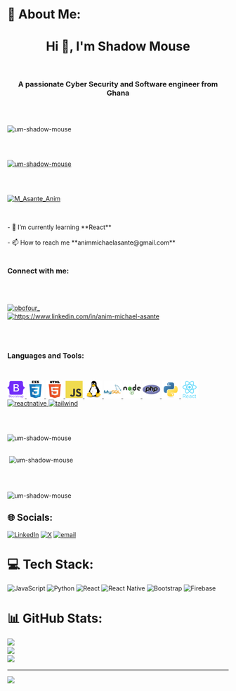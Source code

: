 
# 💫 About Me:
<h1 align="center">Hi 👋, I'm  <b>Shadow Mouse</b></h1><br><h3 align="center">A passionate Cyber Security and Software engineer from Ghana</h3><br><br><p align="left"> <img src="https://komarev.com/ghpvc/?username=um-shadow-mouse&label=Profile%20views&color=0e75b6&style=flat" alt="um-shadow-mouse" /> </p><br><br><p align="left"> <a href="https://github.com/ryo-ma/github-profile-trophy"><img src="https://github-profile-trophy.vercel.app/?username=um-shadow-mouse" alt="um-shadow-mouse" /></a> </p><br><br><p align="left"> <a href="https://x.com/M_Asante_Anim" target="blank"><img src="https://img.shields.io/twitter/follow/obofour_?logo=twitter&style=for-the-badge" alt="M_Asante_Anim" /></a> </p><br><br>- 🌱 I’m currently learning **React**<br><br>- 📫 How to reach me **animmichaelasante@gmail.com**<br><br><h3 align="left">Connect with me:</h3><br><p align="left"><br><a href="https://twitter.com/M_Asante_Anim" target="blank"><img align="center" src="https://raw.githubusercontent.com/rahuldkjain/github-profile-readme-generator/master/src/images/icons/Social/twitter.svg" alt="obofour_" height="30" width="40" /></a><br><a href="https://linkedin.com/in/https://www.linkedin.com/in/anim-michael-asante" target="blank"><img align="center" src="https://raw.githubusercontent.com/rahuldkjain/github-profile-readme-generator/master/src/images/icons/Social/linked-in-alt.svg" alt="https://www.linkedin.com/in/anim-michael-asante" height="30" width="40" /></a><br></p><br><br><h3 align="left">Languages and Tools:</h3><br><p align="left"> <a href="https://getbootstrap.com" target="_blank" rel="noreferrer"> <img src="https://raw.githubusercontent.com/devicons/devicon/master/icons/bootstrap/bootstrap-plain-wordmark.svg" alt="bootstrap" width="40" height="40"/> </a> <a href="https://www.w3schools.com/css/" target="_blank" rel="noreferrer"> <img src="https://raw.githubusercontent.com/devicons/devicon/master/icons/css3/css3-original-wordmark.svg" alt="css3" width="40" height="40"/> </a> <a href="https://www.w3.org/html/" target="_blank" rel="noreferrer"> <img src="https://raw.githubusercontent.com/devicons/devicon/master/icons/html5/html5-original-wordmark.svg" alt="html5" width="40" height="40"/> </a> <a href="https://developer.mozilla.org/en-US/docs/Web/JavaScript" target="_blank" rel="noreferrer"> <img src="https://raw.githubusercontent.com/devicons/devicon/master/icons/javascript/javascript-original.svg" alt="javascript" width="40" height="40"/> </a> <a href="https://www.linux.org/" target="_blank" rel="noreferrer"> <img src="https://raw.githubusercontent.com/devicons/devicon/master/icons/linux/linux-original.svg" alt="linux" width="40" height="40"/> </a> <a href="https://www.mysql.com/" target="_blank" rel="noreferrer"> <img src="https://raw.githubusercontent.com/devicons/devicon/master/icons/mysql/mysql-original-wordmark.svg" alt="mysql" width="40" height="40"/> </a> <a href="https://nodejs.org" target="_blank" rel="noreferrer"> <img src="https://raw.githubusercontent.com/devicons/devicon/master/icons/nodejs/nodejs-original-wordmark.svg" alt="nodejs" width="40" height="40"/> </a> <a href="https://www.php.net" target="_blank" rel="noreferrer"> <img src="https://raw.githubusercontent.com/devicons/devicon/master/icons/php/php-original.svg" alt="php" width="40" height="40"/> </a> <a href="https://www.python.org" target="_blank" rel="noreferrer"> <img src="https://raw.githubusercontent.com/devicons/devicon/master/icons/python/python-original.svg" alt="python" width="40" height="40"/> </a> <a href="https://reactjs.org/" target="_blank" rel="noreferrer"> <img src="https://raw.githubusercontent.com/devicons/devicon/master/icons/react/react-original-wordmark.svg" alt="react" width="40" height="40"/> </a> <a href="https://reactnative.dev/" target="_blank" rel="noreferrer"> <img src="https://reactnative.dev/img/header_logo.svg" alt="reactnative" width="40" height="40"/> </a> <a href="https://tailwindcss.com/" target="_blank" rel="noreferrer"> <img src="https://www.vectorlogo.zone/logos/tailwindcss/tailwindcss-icon.svg" alt="tailwind" width="40" height="40"/> </a> </p><br><br><p><img align="left" src="https://github-readme-stats.vercel.app/api/top-langs?username=um-shadow-mouse&show_icons=true&locale=en&layout=compact" alt="um-shadow-mouse" /></p><br><br><p>&nbsp;<img align="center" src="https://github-readme-stats.vercel.app/api?username=um-shadow-mouse&show_icons=true&locale=en" alt="um-shadow-mouse" /></p><br><br><p><img align="center" src="https://github-readme-streak-stats.herokuapp.com/?user=um-shadow-mouse&" alt="um-shadow-mouse" /></p>


## 🌐 Socials:
[![LinkedIn](https://img.shields.io/badge/LinkedIn-%230077B5.svg?logo=linkedin&logoColor=white)](https://linkedin.com/in/https://www.linkedin.com/in/anim-michael-asante) [![X](https://img.shields.io/badge/X-black.svg?logo=X&logoColor=white)](https://x.com/obofour_) [![email](https://img.shields.io/badge/Email-D14836?logo=gmail&logoColor=white)](mailto:animmichaelasante@gmail.com) 

# 💻 Tech Stack:
![JavaScript](https://img.shields.io/badge/javascript-%23323330.svg?style=for-the-badge&logo=javascript&logoColor=%23F7DF1E) ![Python](https://img.shields.io/badge/python-3670A0?style=for-the-badge&logo=python&logoColor=ffdd54) ![React](https://img.shields.io/badge/react-%2320232a.svg?style=for-the-badge&logo=react&logoColor=%2361DAFB) ![React Native](https://img.shields.io/badge/react_native-%2320232a.svg?style=for-the-badge&logo=react&logoColor=%2361DAFB) ![Bootstrap](https://img.shields.io/badge/bootstrap-%238511FA.svg?style=for-the-badge&logo=bootstrap&logoColor=white) ![Firebase](https://img.shields.io/badge/firebase-a08021?style=for-the-badge&logo=firebase&logoColor=ffcd34)
# 📊 GitHub Stats:
![](https://github-readme-stats.vercel.app/api?username=um-shadow-mouse&theme=dark&hide_border=false&include_all_commits=false&count_private=false)<br/>
![](https://nirzak-streak-stats.vercel.app/?user=um-shadow-mouse&theme=dark&hide_border=false)<br/>
![](https://github-readme-stats.vercel.app/api/top-langs/?username=um-shadow-mouse&theme=dark&hide_border=false&include_all_commits=false&count_private=false&layout=compact)

---
[![](https://visitcount.itsvg.in/api?id=um-shadow-mouse&icon=0&color=0)](https://visitcount.itsvg.in)

<!-- Proudly created with GPRM ( https://gprm.itsvg.in ) -->
